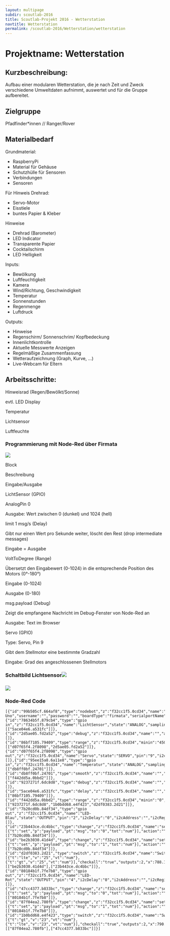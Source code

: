 ```yaml
---
layout: multipage
subdir: scoutlab-2016
title: Scoutlab-Projekt 2016 - Wetterstation
navtitle: Wetterstation
permalink: /scoutlab-2016/Wetterstation/wetterstation
---
```


# Projektname: Wetterstation

## Kurzbeschreibung:

Aufbau einer modularen Wetterstation, die je nach Zeit und Zweck verschiedene Umweltdaten aufnimmt, auswertet und für die Gruppe aufbereitet.

## Zielgruppe

Pfadfinder*innen // Ranger/Rover

## Materialbedarf

Grundmaterial:

-   RaspberryPi
-   Material für Gehäuse
-   Schutzhülle für Sensoren
-   Verbindungen
-   Sensoren

Für Hinweis Drehrad:

-   Servo-Motor
-   Eisstiele
-   buntes Papier & Kleber

Hinweise

-   Drehrad (Barometer)
-   LED Indicator
-   Transparente Papier
-   Cocktailschirm
-   LED Helligkeit

Inputs:

-   Bewölkung
-   Luftfeuchtigkeit
-   Kamera
-   Wind/Richtung, Geschwindigkeit
-   Temperatur
-   Sonnenstunden
-   Regenmenge
-   Luftdruck

Outputs:

-   Hinweise
-   Regenschirm/ Sonnenschrim/ Kopfbedeckung
-   Innenlichtkontrolle
-   Aktuelle Messwerte Anzeigen
-   Regelmäßige Zusammenfassung
-   Wetteraufzeichnung (Graph, Kurve, …)
-   Live-Webcam für Eltern

## Arbeitsschritte:

Hinweisrad (Regen/Bewölkt/Sonne)

evtl. LED Display

Temperatur

Lichtsensor

Luftfeuchte

### Programmierung mit Node-Red über Firmata

![](images/image3.png)

Block

Beschreibung

Eingabe/Ausgabe

LichtSensor (GPIO)

AnalogPin 0

Ausgabe: Wert zwischen 0 (dunkel) und 1024 (hell)

limit 1 msg/s (Delay)

Gibt nur einen Wert pro Sekunde weiter, löscht den Rest (drop
intermediate messages)

Eingabe = Ausgabe

VoltToDegree (Range)

Übersetzt den Eingabewert (0-1024) in die entsprechende Position des
Motors (0°-180°)

Eingabe (0-1024)

Ausgabe (0-180)

msg.payload (Debug)

Zeigt die empfangene Nachricht im Debug-Fenster von Node-Red an

Ausgabe: Text im Browser

Servo (GPIO)

Type: Servo, Pin 9

Gibt dem Stellmotor eine bestimmte Gradzahl

Eingabe: Grad des angeschlossenen Stellmotors

### Schaltbild Lichtsensor![](images/image1.png)

### ![](images/image2.png)

### Node-Red Code

```
[{"id":"99b505cf.664af8","type":"nodebot","z":"f32cc1f5.0cd34","name":"Arduino
Uno","username":"","password":"","boardType":"firmata","serialportName":"/dev/cu.usbmodemfa131","connectionType":"local","mqttServer":"","socketServer":"","pubTopic":"","subTopic":"","tcpHost":"","tcpPort":"","sparkId":"","sparkToken":"","beanId":"","impId":"","meshbluServer":"https://meshblu.octoblu.com","uuid":"","token":"","sendUuid":""},{"id":"78634b5f.879cb4","type":"gpio
in","z":"f32cc1f5.0cd34","name":"LichtSensor","state":"ANALOG","samplingInterval":"1000","pin":"0","board":"99b505cf.664af8","x":146.5,"y":93,"wires":[["5ace04e6.a531fc"]]},{"id":"2d5ae05.fd2a52","type":"debug","z":"f32cc1f5.0cd34","name":"","active":false,"console":"false","complete":"payload","x":771.5,"y":54,"wires":[]},{"id":"86bf7105.79409","type":"range","z":"f32cc1f5.0cd34","minin":"450","maxin":"900","minout":"180","maxout":"30","action":"clamp","round":true,"name":"VoltToDegree","x":527.5,"y":88,"wires":[["d07f65f4.2f8098","2d5ae05.fd2a52"]]},{"id":"d07f65f4.2f8098","type":"gpio
out","z":"f32cc1f5.0cd34","name":"Servo","state":"SERVO","pin":"9","i2cDelay":"0","i2cAddress":"","i2cRegister":"","outputs":0,"board":"99b505cf.664af8","x":750.5,"y":130,"wires":[]},{"id":"95ee15a8.6a11e8","type":"gpio
in","z":"f32cc1f5.0cd34","name":"Temperatur","state":"ANALOG","samplingInterval":"100","pin":"1","board":"99b505cf.664af8","x":142.5,"y":219,"wires":[["db8ff0bf.24701"]]},{"id":"db8ff0bf.24701","type":"smooth","z":"f32cc1f5.0cd34","name":"","action":"mean","count":"100","round":"","x":332.5,"y":214,"wires":[["f442dd5a.0bbd2"]]},{"id":"9237271f.6dc8d8","type":"debug","z":"f32cc1f5.0cd34","name":"","active":true,"console":"false","complete":"false","x":783.5,"y":221,"wires":[]},{"id":"5ace04e6.a531fc","type":"delay","z":"f32cc1f5.0cd34","name":"","pauseType":"rate","timeout":"5","timeoutUnits":"seconds","rate":"1","rateUnits":"second","randomFirst":"1","randomLast":"5","randomUnits":"seconds","drop":true,"x":337.5,"y":89,"wires":[["86bf7105.79409"]]},{"id":"f442dd5a.0bbd2","type":"range","z":"f32cc1f5.0cd34","minin":"0","maxin":"1024","minout":"0","maxout":"400","action":"scale","round":false,"name":"AnalogToCelsius","x":539.5,"y":222,"wires":[["9237271f.6dc8d8","1b0bdd68.e4f423","d2df0383.2d21"]]},{"id":"7b20cd0b.84df34","type":"gpio
out","z":"f32cc1f5.0cd34","name":"LED-Blau","state":"OUTPUT","pin":"2","i2cDelay":"0","i2cAddress":"","i2cRegister":"","outputs":0,"board":"99b505cf.664af8","x":1222.166618347168,"y":369.0000352859497,"wires":[]},{"id":"23b443ce.dc4bbc","type":"change","z":"f32cc1f5.0cd34","name":"set0","rules":[{"t":"set","p":"payload","pt":"msg","to":"0","tot":"num"}],"action":"","property":"","from":"","to":"","reg":false,"x":1028.666618347168,"y":387.0000352859497,"wires":[["7b20cd0b.84df34"]]},{"id":"be2b3030.41d4d","type":"change","z":"f32cc1f5.0cd34","name":"set1","rules":[{"t":"set","p":"payload","pt":"msg","to":"1","tot":"num"}],"action":"","property":"","from":"","to":"","reg":false,"x":1028.166618347168,"y":349.0000352859497,"wires":[["7b20cd0b.84df34"]]},{"id":"d2df0383.2d21","type":"switch","z":"f32cc1f5.0cd34","name":"SwitchBlau","property":"payload","propertyType":"msg","rules":[{"t":"lte","v":"25","vt":"num"},{"t":"gt","v":"25","vt":"num"}],"checkall":"true","outputs":2,"x":788.166618347168,"y":369.0000352859497,"wires":[["be2b3030.41d4d"],["23b443ce.dc4bbc"]]},{"id":"80184b1f.7fe7b8","type":"gpio
out","z":"f32cc1f5.0cd34","name":"LED-Rot","state":"OUTPUT","pin":"4","i2cDelay":"0","i2cAddress":"","i2cRegister":"","outputs":0,"board":"99b505cf.664af8","x":1224.666618347168,"y":282.0000352859497,"wires":[]},{"id":"47cc4377.b833bc","type":"change","z":"f32cc1f5.0cd34","name":"set0","rules":[{"t":"set","p":"payload","pt":"msg","to":"0","tot":"num"}],"action":"","property":"","from":"","to":"","reg":false,"x":1031.166618347168,"y":300.0000352859497,"wires":[["80184b1f.7fe7b8"]]},{"id":"87f04ea2.780fb","type":"change","z":"f32cc1f5.0cd34","name":"set1","rules":[{"t":"set","p":"payload","pt":"msg","to":"1","tot":"num"}],"action":"","property":"","from":"","to":"","reg":false,"x":1030.6666259765625,"y":255.33336353302002,"wires":[["80184b1f.7fe7b8"]]},{"id":"1b0bdd68.e4f423","type":"switch","z":"f32cc1f5.0cd34","name":"SwitchRot","property":"payload","propertyType":"msg","rules":[{"t":"gt","v":"23","vt":"num"},{"t":"lte","v":"23","vt":"num"}],"checkall":"true","outputs":2,"x":790.666618347168,"y":282.0000352859497,"wires":[["87f04ea2.780fb"],["47cc4377.b833bc"]]}]
```
